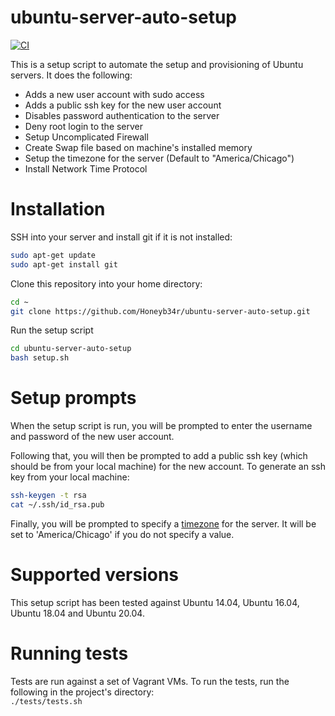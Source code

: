 # ubuntu-server-auto-setup

[![CI](https://github.com/HoneyBearTech/ubuntu-server-auto-setup/workflows/CI/badge.svg?event=push)](https://github.com/HoneyBearTech/ubuntu-server-auto-setup/actions?query=workflow%3ACI) 


This is a setup script to automate the setup and provisioning of Ubuntu servers. It does the following:
* Adds a new user account with sudo access
* Adds a public ssh key for the new user account
* Disables password authentication to the server
* Deny root login to the server
* Setup Uncomplicated Firewall
* Create Swap file based on machine's installed memory
* Setup the timezone for the server (Default to "America/Chicago")
* Install Network Time Protocol

# Installation
SSH into your server and install git if it is not installed:
```bash
sudo apt-get update
sudo apt-get install git
```

Clone this repository into your home directory:
```bash
cd ~
git clone https://github.com/Honeyb34r/ubuntu-server-auto-setup.git
```

Run the setup script
```bash
cd ubuntu-server-auto-setup
bash setup.sh
```

# Setup prompts
When the setup script is run, you will be prompted to enter the username and password of the new user account. 

Following that, you will then be prompted to add a public ssh key (which should be from your local machine) for the new account. To generate an ssh key from your local machine:
```bash
ssh-keygen -t rsa
cat ~/.ssh/id_rsa.pub
```

Finally, you will be prompted to specify a [timezone](https://en.wikipedia.org/wiki/List_of_tz_database_time_zones) for the server. It will be set to 'America/Chicago' if you do not specify a value.

# Supported versions
This setup script has been tested against Ubuntu 14.04, Ubuntu 16.04, Ubuntu 18.04 and Ubuntu 20.04.

# Running tests
Tests are run against a set of Vagrant VMs. To run the tests, run the following in the project's directory:  
`./tests/tests.sh`
